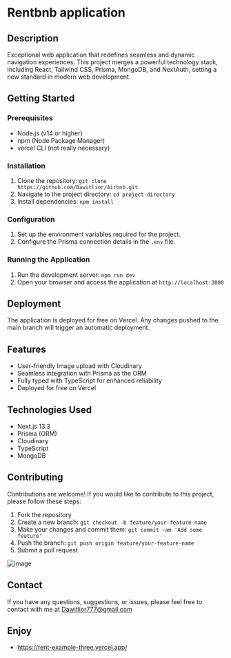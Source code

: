 # Rentbnb application




## Description

Exceptional web application that redefines seamless and dynamic navigation experiences.
This project merges a powerful technology stack, including React, Tailwind CSS,
Prisma, MongoDB, and NextAuth, setting a new standard in modern web development.


## Getting Started

### Prerequisites

- Node.js (v14 or higher)
- npm (Node Package Manager)
- vercel CLI (not really necessary)

### Installation

1. Clone the repository: `git clone https://github.com/Dawitlior/Airbnb.git`
2. Navigate to the project directory: `cd project-directory`
3. Install dependencies: `npm install`

### Configuration

1. Set up the environment variables required for the project.
2. Configure the Prisma connection details in the `.env` file.


### Running the Application

1. Run the development server: `npm run dev`
2. Open your browser and access the application at `http://localhost:3000`


## Deployment

The application is deployed for free on Vercel. Any changes pushed to the main branch will trigger an automatic deployment.

## Features

- User-friendly Image upload with Cloudinary
- Seamless integration with Prisma as the ORM
- Fully typed with TypeScript for enhanced reliability
- Deployed for free on Vercel

## Technologies Used

- Next.js 13.3
- Prisma (ORM)
- Cloudinary
- TypeScript
- MongoDB


## Contributing

Contributions are welcome! If you would like to contribute to this project, please follow these steps:

1. Fork the repository
2. Create a new branch: `git checkout -b feature/your-feature-name`
3. Make your changes and commit them: `git commit -am 'Add some feature'`
4. Push the branch: `git push origin feature/your-feature-name`
5. Submit a pull request

![image](https://github.com/Dawitlior/Airbnb/assets/102303153/5abaeeb8-74b2-4428-9656-fb4b6e46bbfa)




## Contact

If you have any questions, suggestions, or issues, please feel free to contact with me at Dawitlior777@gmail.com

## Enjoy

- https://rent-example-three.vercel.app/

